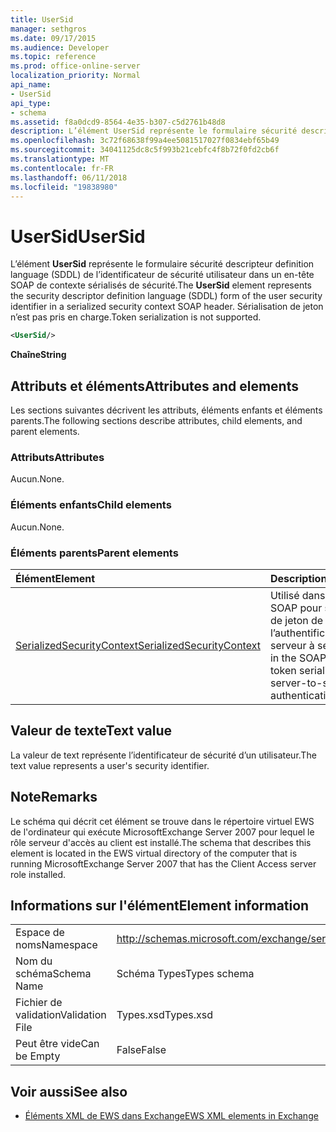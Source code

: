 ```yaml
---
title: UserSid
manager: sethgros
ms.date: 09/17/2015
ms.audience: Developer
ms.topic: reference
ms.prod: office-online-server
localization_priority: Normal
api_name:
- UserSid
api_type:
- schema
ms.assetid: f8a0dcd9-8564-4e35-b307-c5d2761b48d8
description: L’élément UserSid représente le formulaire sécurité descripteur definition language (SDDL) de l’identificateur de sécurité utilisateur dans un en-tête SOAP de contexte sérialisés de sécurité. Sérialisation de jeton n’est pas pris en charge.
ms.openlocfilehash: 3c72f68638f99a4ee5081517027f0834ebf65b49
ms.sourcegitcommit: 34041125dc8c5f993b21cebfc4f8b72f0fd2cb6f
ms.translationtype: MT
ms.contentlocale: fr-FR
ms.lasthandoff: 06/11/2018
ms.locfileid: "19838980"
---
```

# <a name="usersid"></a><span data-ttu-id="11994-104">UserSid</span><span class="sxs-lookup"><span data-stu-id="11994-104">UserSid</span></span>

<span data-ttu-id="11994-105">L’élément **UserSid** représente le formulaire sécurité descripteur definition language (SDDL) de l’identificateur de sécurité utilisateur dans un en-tête SOAP de contexte sérialisés de sécurité.</span><span class="sxs-lookup"><span data-stu-id="11994-105">The **UserSid** element represents the security descriptor definition language (SDDL) form of the user security identifier in a serialized security context SOAP header.</span></span> <span data-ttu-id="11994-106">Sérialisation de jeton n’est pas pris en charge.</span><span class="sxs-lookup"><span data-stu-id="11994-106">Token serialization is not supported.</span></span> 
  
```xml
<UserSid/>
```

 <span data-ttu-id="11994-107">**Chaîne**</span><span class="sxs-lookup"><span data-stu-id="11994-107">**String**</span></span>
## <a name="attributes-and-elements"></a><span data-ttu-id="11994-108">Attributs et éléments</span><span class="sxs-lookup"><span data-stu-id="11994-108">Attributes and elements</span></span>

<span data-ttu-id="11994-109">Les sections suivantes décrivent les attributs, éléments enfants et éléments parents.</span><span class="sxs-lookup"><span data-stu-id="11994-109">The following sections describe attributes, child elements, and parent elements.</span></span>
  
### <a name="attributes"></a><span data-ttu-id="11994-110">Attributs</span><span class="sxs-lookup"><span data-stu-id="11994-110">Attributes</span></span>

<span data-ttu-id="11994-111">Aucun.</span><span class="sxs-lookup"><span data-stu-id="11994-111">None.</span></span>
  
### <a name="child-elements"></a><span data-ttu-id="11994-112">Éléments enfants</span><span class="sxs-lookup"><span data-stu-id="11994-112">Child elements</span></span>

<span data-ttu-id="11994-113">Aucun.</span><span class="sxs-lookup"><span data-stu-id="11994-113">None.</span></span>
  
### <a name="parent-elements"></a><span data-ttu-id="11994-114">Éléments parents</span><span class="sxs-lookup"><span data-stu-id="11994-114">Parent elements</span></span>

|<span data-ttu-id="11994-115">**Élément**</span><span class="sxs-lookup"><span data-stu-id="11994-115">**Element**</span></span>|<span data-ttu-id="11994-116">**Description**</span><span class="sxs-lookup"><span data-stu-id="11994-116">**Description**</span></span>|
|:-----|:-----|
|[<span data-ttu-id="11994-117">SerializedSecurityContext</span><span class="sxs-lookup"><span data-stu-id="11994-117">SerializedSecurityContext</span></span>](serializedsecuritycontext.md) <br/> |<span data-ttu-id="11994-118">Utilisé dans l’en-tête SOAP pour sérialisation de jeton de l’authentification de serveur à serveur.</span><span class="sxs-lookup"><span data-stu-id="11994-118">Used in the SOAP header for token serialization in server-to-server authentication.</span></span>  <br/> |
   
## <a name="text-value"></a><span data-ttu-id="11994-119">Valeur de texte</span><span class="sxs-lookup"><span data-stu-id="11994-119">Text value</span></span>

<span data-ttu-id="11994-120">La valeur de text représente l’identificateur de sécurité d’un utilisateur.</span><span class="sxs-lookup"><span data-stu-id="11994-120">The text value represents a user's security identifier.</span></span>
  
## <a name="remarks"></a><span data-ttu-id="11994-121">Note</span><span class="sxs-lookup"><span data-stu-id="11994-121">Remarks</span></span>

<span data-ttu-id="11994-122">Le schéma qui décrit cet élément se trouve dans le répertoire virtuel EWS de l'ordinateur qui exécute MicrosoftExchange Server 2007 pour lequel le rôle serveur d'accès au client est installé.</span><span class="sxs-lookup"><span data-stu-id="11994-122">The schema that describes this element is located in the EWS virtual directory of the computer that is running MicrosoftExchange Server 2007 that has the Client Access server role installed.</span></span>
  
## <a name="element-information"></a><span data-ttu-id="11994-123">Informations sur l'élément</span><span class="sxs-lookup"><span data-stu-id="11994-123">Element information</span></span>

|||
|:-----|:-----|
|<span data-ttu-id="11994-124">Espace de noms</span><span class="sxs-lookup"><span data-stu-id="11994-124">Namespace</span></span>  <br/> |http://schemas.microsoft.com/exchange/services/2006/types  <br/> |
|<span data-ttu-id="11994-125">Nom du schéma</span><span class="sxs-lookup"><span data-stu-id="11994-125">Schema Name</span></span>  <br/> |<span data-ttu-id="11994-126">Schéma Types</span><span class="sxs-lookup"><span data-stu-id="11994-126">Types schema</span></span>  <br/> |
|<span data-ttu-id="11994-127">Fichier de validation</span><span class="sxs-lookup"><span data-stu-id="11994-127">Validation File</span></span>  <br/> |<span data-ttu-id="11994-128">Types.xsd</span><span class="sxs-lookup"><span data-stu-id="11994-128">Types.xsd</span></span>  <br/> |
|<span data-ttu-id="11994-129">Peut être vide</span><span class="sxs-lookup"><span data-stu-id="11994-129">Can be Empty</span></span>  <br/> |<span data-ttu-id="11994-130">False</span><span class="sxs-lookup"><span data-stu-id="11994-130">False</span></span>  <br/> |
   
## <a name="see-also"></a><span data-ttu-id="11994-131">Voir aussi</span><span class="sxs-lookup"><span data-stu-id="11994-131">See also</span></span>



- [<span data-ttu-id="11994-132">Éléments XML de EWS dans Exchange</span><span class="sxs-lookup"><span data-stu-id="11994-132">EWS XML elements in Exchange</span></span>](ews-xml-elements-in-exchange.md)

